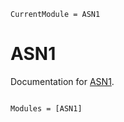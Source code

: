 ```@meta
CurrentModule = ASN1
```

# ASN1

Documentation for [ASN1](https://github.com/NegaScout/ASN1.jl).

```@index
```

```@autodocs
Modules = [ASN1]
```
